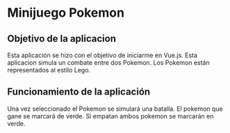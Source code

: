 # Minijuego Pokemon

## Objetivo de la aplicacion

Esta aplicación se hizo con el objetivo de iniciarme en Vue.js. Esta aplicacion simula un combate entre dos Pokemon. Los Pokemon están representados al estilo Lego.

## Funcionamiento de la aplicación

Una vez seleccionado el Pokemon se simulará una batalla. El pokemon que gane se marcará de verde. Si empatan ambos pokemon se marcarán en verde.


